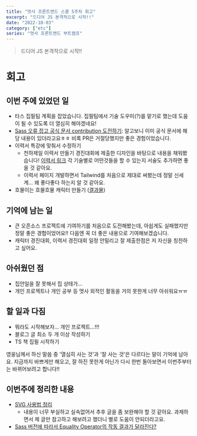 ```yaml
---
title: "멋사 프론트엔드 스쿨 5주차 회고"
excerpt: "드디어 JS 본격적으로 시작!!"
date: "2022-10-03"
category: ["etc"]
series: "멋사 프론트엔드 부트캠프"
---
```


> 드디어 JS 본격적으로 시작!!

# 회고

## 이번 주에 있었던 일

- 타스 집필팀 계획을 잡았습니다. 집필팀에서 기술 도우미(?)를 맡기로 했는데 도움이 될 수 있도록 더 열심히 해야겠네요!
- [Sass 오류 잡고 공식 문서 contribution 도전하기](https://custardcream.vercel.app/posts/Sass%20%EB%B2%84%EC%A0%84%EC%97%90%20%EB%94%B0%EB%9D%BC%EC%84%9C%20Equality%20Operator%EC%9D%98%20%EC%9E%91%EB%8F%99%20%EA%B2%B0%EA%B3%BC%EA%B0%80%20%EB%8B%AC%EB%9D%BC%EC%A7%84%EB%8B%A4): 알고보니 이미 공식 문서에 해당 내용이 있더라고요ㅎㅎ 비록 PR은 거절당했지만 좋은 경험이었습니다.
- 이력서 특강에 맞춰서 수정하기
  - 천하제일 이력서 만들기 경진대회에 제출한 디자인을 바탕으로 내용을 채워봤습니다! [이력서 링크](https://custardcream98.github.io/resume/) 각 기술별로 어떤것들을 할 수 있는지 서술도 추가하면 좋을 것 같아요.
  - 이력서 페이지 개발하면서 Tailwind를 처음으로 제대로 써봤는데 정말 신세계... 왜 좋다좋다 하는지 알 것 같아요.
- 흐물이는 흐물흐물 캐릭터 만들기 ([결과물](https://custardcream98.github.io/CSS-Character-Heumuri/))

## 기억에 남는 일

- 큰 오픈소스 프로젝트에 기여하기를 처음으로 도전해봤는데, 아쉽게도 실패했지만 정말 좋은 경험이었어요!! 다음엔 꼭 더 좋은 내용으로 기여해보겠습니다.
- 캐릭터 경진대회, 이력서 경진대회 일정 안밀리고 잘 제출한점은 저 자신을 칭찬하고 싶어요.

## 아쉬웠던 점

- 집안일을 잘 못해서 집 상태가…
- 개인 프로젝트나 개인 공부 등 멋사 외적인 활동을 거의 못한게 너무 아쉬워요ㅠㅠ

## 할 일과 다짐

- 뭐라도 시작해보자… 개인 프로젝트…!!!
- 블로그 글 최소 두 개 이상 작성하기
- TS 책 집필 시작하기

영웅님께서 하신 말씀 중 '열심히 사는 것'과 '잘 사는 것'은 다르다는 말이 기억에 남아요. 지금까지 바쁘게만 해오고, 잘 하진 못한게 아닌가 다시 한번 돌아보면서 이번주부터는 바뀌어보려고 합니다!!

## 이번주에 정리한 내용

- [SVG 사용법 정리](https://custardcream.vercel.app/posts/SVG%20%EC%82%AC%EC%9A%A9%EB%B2%95%20%EC%A0%95%EB%A6%AC)
  - 내용이 너무 부실하고 실속없어서 추후 글을 좀 보완해야 할 것 같아요. 과제하면서 제 글만 참고하고 해보려고 했더니 별로 도움이 안되더라고요.
- [Sass 버전에 따라서 Equality Operator의 작동 결과가 달라진다?](https://custardcream.vercel.app/posts/Sass%20%EB%B2%84%EC%A0%84%EC%97%90%20%EB%94%B0%EB%9D%BC%EC%84%9C%20Equality%20Operator%EC%9D%98%20%EC%9E%91%EB%8F%99%20%EA%B2%B0%EA%B3%BC%EA%B0%80%20%EB%8B%AC%EB%9D%BC%EC%A7%84%EB%8B%A4)
